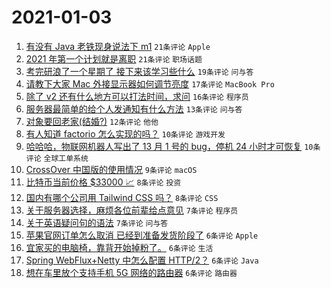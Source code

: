 # 2021-01-03

1. [有没有 Java 老铁现身说法下 m1](https://www.v2ex.com/t/741149) `21条评论` `Apple`
1. [2021 年第一个计划就是离职](https://www.v2ex.com/t/741147) `21条评论` `职场话题`
1. [考完研浪了一个星期了 接下来该学习些什么](https://www.v2ex.com/t/741152) `19条评论` `问与答`
1. [请教下大家 Mac 外接显示器如何调节亮度](https://www.v2ex.com/t/741155) `17条评论` `MacBook Pro`
1. [除了 v2 还有什么地方可以打法时间，求问](https://www.v2ex.com/t/741168) `16条评论` `程序员`
1. [服务器最简单的给个人发通知有什么方法](https://www.v2ex.com/t/741156) `13条评论` `问与答`
1. [对象要回老家(结婚?)](https://www.v2ex.com/t/741194) `12条评论` `他他`
1. [有人知道 factorio 怎么实现的吗？](https://www.v2ex.com/t/741181) `10条评论` `游戏开发`
1. [哈哈哈，物联网机器人写出了 13 月 1 号的 bug，停机 24 小时才可恢复](https://www.v2ex.com/t/741161) `10条评论` `全球工单系统`
1. [CrossOver 中国版的使用情况](https://www.v2ex.com/t/741175) `9条评论` `macOS`
1. [比特币当前价格 $33000 📈](https://www.v2ex.com/t/741190) `8条评论` `投资`
1. [国内有哪个公司用 Tailwind CSS 吗？](https://www.v2ex.com/t/741163) `8条评论` `CSS`
1. [关于服务器选择，麻烦各位前辈给点意见](https://www.v2ex.com/t/741178) `7条评论` `程序员`
1. [关于英语疑问句的语法](https://www.v2ex.com/t/741167) `7条评论` `问与答`
1. [苹果官网订单怎么取消 已经到准备发货阶段了](https://www.v2ex.com/t/741198) `6条评论` `Apple`
1. [宜家买的电脑椅，靠背开始掉粉了。](https://www.v2ex.com/t/741187) `6条评论` `生活`
1. [Spring WebFlux+Netty 中怎么配置 HTTP/2？](https://www.v2ex.com/t/741182) `6条评论` `Java`
1. [想在车里放个支持手机 5G 网络的路由器](https://www.v2ex.com/t/741162) `6条评论` `路由器`
